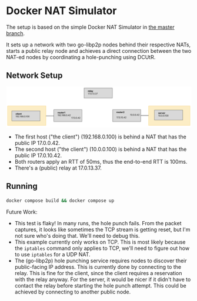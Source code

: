 # Docker NAT Simulator

The setup is based on the simple Docker NAT Simulator in [the master branch](https://github.com/marten-seemann/docker-nat-simulator/tree/master).

It sets up a network with two go-libp2p nodes behind their respective NATs, starts a public relay node and achieves a direct connection between the two NAT-ed nodes by coordinating a hole-punching using DCUtR.

## Network Setup

<img title="Network Setup" src="network.png">

* The first host ("the client") (192.168.0.100) is behind a NAT that has the public IP 17.0.0.42.
* The second host ("the client") (10.0.0.100) is behind a NAT that has the public IP 17.0.10.42.
* Both routers apply an RTT of 50ms, thus the end-to-end RTT is 100ms.
* There's a (public) relay at 17.0.13.37.

## Running

```bash
docker compose build && docker compose up
```

Future Work:
* This test is flaky! In many runs, the hole punch fails. From the packet captures, it looks like sometimes the TCP stream is getting reset, but I'm not sure who's doing that. We'll need to debug this.
* This example currently only works on TCP. This is most likely because the `iptables` command only applies to TCP, we'll need to figure out how to use `iptables` for a UDP NAT.
* The (go-libp2p) hole punching service requires nodes to discover their public-facing IP address. This is currently done by connecting to the relay. This is fine for the client, since the client requires a reservation with the relay anyway. For the server, it would be nicer if it didn't have to contact the relay before starting the hole punch attempt. This could be achieved by connecting to another public node.

